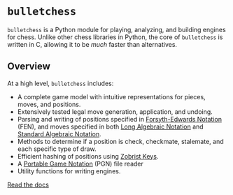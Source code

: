 <!-- bulletchess documentation master file, created by
sphinx-quickstart on Thu May 22 18:37:37 2025.
You can adapt this file completely to your liking, but it should at least
contain the root `toctree` directive. -->

# `bulletchess`

`bulletchess` is a Python module for playing, analyzing, and building engines for chess. Unlike other chess libraries in Python,
the core of `bulletchess` is written in C, allowing it to be *much* faster than alternatives.

## Overview
At a high level, `bulletchess` includes:

* A complete game model with intuitive representations for pieces, moves, and positions.
* Extensively tested legal move generation, application, and undoing.
* Parsing and writing of positions specified in [Forsyth-Edwards Notation](https://www.chessprogramming.org/Forsyth-Edwards_Notation) (FEN), and moves specified in both [Long Algebraic Notation](https://www.chessprogramming.org/Algebraic_Chess_Notation#Long_Algebraic_Notation_.28LAN.29) and [Standard Algebraic Notation](https://www.chessprogramming.org/Algebraic_Chess_Notation#Standard_Algebraic_Notation_.28SAN.29).
* Methods to determine if a position is check, checkmate, stalemate, and each specific type of draw.
* Efficient hashing of positions using [Zobrist Keys](https://en.wikipedia.org/wiki/Zobrist_hashing).
* A [Portable Game Notation](https://thechessworld.com/articles/general-information/portable-chess-game-notation-pgn-complete-guide/) (PGN) file reader
* Utility functions for writing engines.

[Read the docs](https://zedeckj.github.io/bulletchess/index.html)
